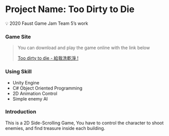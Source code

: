 # Project Name: Too Dirty to Die

<aside>
💡 2020 Faust Game Jam Team 5’s work

</aside>

### Game Site

> You can download and play the game online with the link below
>
> [Too dirty to die - 給我洗乾淨 !](https://yuhao378.itch.io/too-dirty-to-die)

### Using Skill

- Unity Engine
- C# Object Oriented Programming
- 2D Animation Control
- Simple enemy AI

### Introduction

This is a 2D Side-Scrolling Game, You have to control the character to shoot enemies, and find treasure inside each building.

